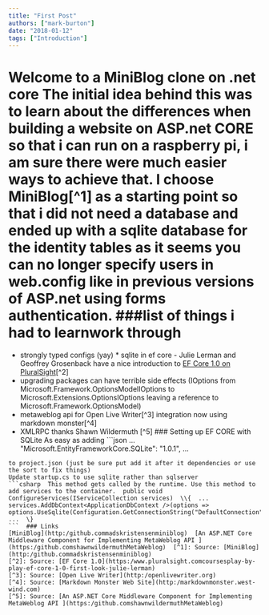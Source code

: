 ```yaml
---
title: "First Post"
authors: ["mark-burton"]
date: "2018-01-12"
tags: ["Introduction"]
---
```


# Welcome to a MiniBlog clone on .net core  The initial idea behind this was to learn about the differences when building a website on ASP.net CORE so that i can run on a raspberry pi, i am sure there were much easier ways to achieve that.  I choose MiniBlog[^1] as a starting point so that i did not need a database and ended up with a sqlite database for the identity tables as it seems you can no longer specify users in web.config like in previous versions of ASP.net using forms authentication.  ###list of things i had to learnwork through
* strongly typed configs (yay)  * sqlite in ef core - Julie Lerman and Geoffrey Grosenback have a nice introduction to [EF Core 1.0 on PluralSight](https:/www.pluralsight.comcoursesplay-by-play-ef-core-1-0-first-look-julie-lerman)[^2]
* upgrading packages can have terrible side effects (IOptions from Microsoft.Framework.OptionsModelIOptions to Microsoft.Extensions.OptionsIOptions leaving a reference to Microsoft.Framework.OptionsModel)
* metaweblog api for Open Live Writer[^3] integration now using markdown monster[^4]
* XMLRPC thanks Shawn Wildermuth [^5]  ### Setting up EF CORE with SQLite
As easy as adding  ```json
...
"Microsoft.EntityFrameworkCore.SQLite": "1.0.1",  ...
```
to project.json (just be sure put add it after it dependencies or use the sort to fix things)
Update startup.cs to use sqlite rather than sqlserver
```csharp  This method gets called by the runtime. Use this method to add services to the container.  public void ConfigureServices(IServiceCollection services)  \\{  ...  services.AddDbContext<ApplicationDbContext />(options =>  options.UseSqlite(Configuration.GetConnectionString("DefaultConnection")));  ...  \}
```  ### Links
[MiniBlog](http:/github.commadskristensenminiblog)  [An ASP.NET Core Middleware Component for Implementing MetaWeblog API ](https:/github.comshawnwildermuthMetaWeblog)  [^1]: Source: [MiniBlog](http:/github.commadskristensenminiblog)
[^2]: Source: [EF Core 1.0](https:/www.pluralsight.comcoursesplay-by-play-ef-core-1-0-first-look-julie-lerman)
[^3]: Source: [Open Live Writer](http:/openlivewriter.org)
[^4]: Source: [Markdown Monster Web Site](http:/markdownmonster.west-wind.com)
[^5]: Source: [An ASP.NET Core Middleware Component for Implementing MetaWeblog API ](https:/github.comshawnwildermuthMetaWeblog)